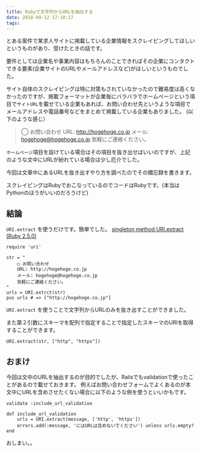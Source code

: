 ```yaml
---
title: Rubyで文字列からURLを抽出する
date: 2018-09-12 17:10:17
tags:
---
```


とある案件で某求人サイトに掲載している企業情報をスクレイピングしてほしいというものがあり、受けたときの話です。

要件としては企業名や事業内容はもちろんのことできればその企業にコンタクトできる要素(企業サイトのURLやメールアドレスなど)がほしいというものでした。

サイト自体のスクレイピングは特に対策もされていなかったので難易度は高くなかったのですが、掲載フォーマットが企業毎にバラバラでホームページという項目で`サイトURL`を載せている企業もあれば、お問い合わせ先というような項目でメールアドレスや電話番号などをまとめて掲載している企業もありました。
(以下のような感じ）

> ◯ お問い合わせ
> URL: http://hogehoge.co.jp
> メール: hogehoge@hogehoge.co.jp
> 気軽にご連絡ください。

`ホームページ`項目を設けている場合はその項目を抜き出せばいいのですが、上記のような文中にURLが紛れている場合は少し厄介でした。

今回は文章中にあるURLを抜き出すやり方を調べたのでその備忘録を書きます。

スクレイピングはRubyでおこなっているのでコードはRubyです。(本当はPythonのほうがいいのだろうけど)

## 結論
`URI.extract`  を使うだけです。簡単でした。
[singleton method URI.extract (Ruby 2.5.0)](https://docs.ruby-lang.org/ja/latest/method/URI/s/extract.html)

```
require 'uri'

str = "
    ◯ お問い合わせ
    URL: http://hogehoge.co.jp
    メール: hogehoge@hogehoge.co.jp
    気軽にご連絡ください。
"
urls = URI.extrct(str)
pus urls # => ["http://hogehoge.co.jp"]
```


`URI.extract` を使うことで文字列からURLのみを抜き出すことができました。

また第２引数にスキーマを配列で指定することで指定したスキーマのURIを取得することができます。

```
URI.extract(str, ["http", "https"]) 
```



## おまけ
今回は文中のURLを抽出するのが目的でしたが、Railsでもvalidationで使ったことがあるので載せておきます。
例えばお問い合わせフォームでよくあるのが本文中にURLを含めさせたくない場合に以下のような例を使うといいかもです。


```
validate :include_url_validation

def include_url_validation
    urls = URI.extract(message, ['http', 'https'])
    errors.add(:message, 'にはURLは含めないでください') unless urls.empty?
end
```


おしまい。。
